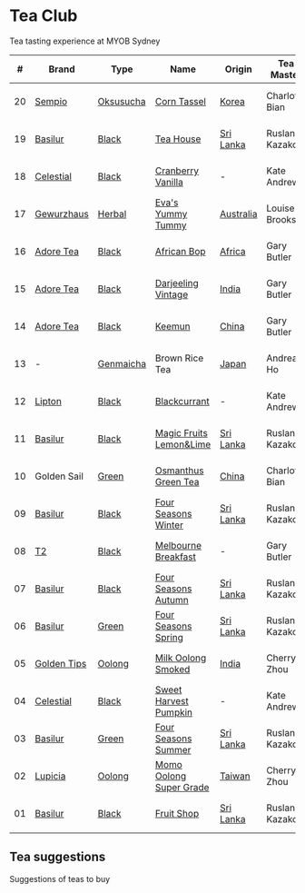 # Tea Club 
Tea tasting experience at MYOB Sydney

| #  | Brand         | Type        | Name                      | Origin      | Tea Master     | Date     |
|----|---------------|-------------|---------------------------|-------------|----------------|----------|
| 20 | [Sempio]      | [Oksusucha] | [Corn Tassel]             | [Korea]     | Charlotte Bian | 15-07-16 |
| 19 | [Basilur]     | [Black]     | [Tea House]               | [Sri Lanka] | Ruslan Kazakov | 14-07-16 |
| 18 | [Celestial]   | [Black]     | [Cranberry Vanilla]       | -           | Kate Andrews   | 13-07-16 |
| 17 | [Gewurzhaus]  | [Herbal]    | [Eva's Yummy Tummy]       | [Australia] | Louise Brooks  | 12-07-16 |
| 16 | [Adore Tea]   | [Black]     | [African Bop]             | [Africa]    | Gary Butler    | 11-07-16 |
| 15 | [Adore Tea]   | [Black]     | [Darjeeling Vintage]      | [India]     | Gary Butler    | 08-07-16 |
| 14 | [Adore Tea]   | [Black]     | [Keemun]                  | [China]     | Gary Butler    | 07-07-16 |
| 13 | -             | [Genmaicha] | Brown Rice Tea            | [Japan]     | Andrea Ho      | 07-07-16 |
| 12 | [Lipton]      | [Black]     | [Blackcurrant]            | -           | Kate Andrews   | 06-07-16 |
| 11 | [Basilur]     | [Black]     | [Magic Fruits Lemon&Lime] | [Sri Lanka] | Ruslan Kazakov | 01-07-16 |
| 10 | Golden Sail   | [Green]     | [Osmanthus Green Tea]     | [China]     | Charlotte Bian | 30-06-16 |
| 09 | [Basilur]     | [Black]     | [Four Seasons Winter]     | [Sri Lanka] | Ruslan Kazakov | 29-06-16 |
| 08 | [T2]          | [Black]     | [Melbourne Breakfast]     | -           | Gary Butler    | 28-06-16 |
| 07 | [Basilur]     | [Black]     | [Four Seasons Autumn]     | [Sri Lanka] | Ruslan Kazakov | 27-06-16 |
| 06 | [Basilur]     | [Green]     | [Four Seasons Spring]     | [Sri Lanka] | Ruslan Kazakov | 24-06-16 |
| 05 | [Golden Tips] | [Oolong]    | [Milk Oolong Smoked]      | [India]     | Cherry Zhou    | 23-06-16 |
| 04 | [Celestial]   | [Black]     | [Sweet Harvest Pumpkin]   | -           | Kate Andrews   | 22-06-16 |
| 03 | [Basilur]     | [Green]     | [Four Seasons Summer]     | [Sri Lanka] | Ruslan Kazakov | 21-06-16 |
| 02 | [Lupicia]     | [Oolong]    | [Momo Oolong Super Grade] | [Taiwan]    | Cherry Zhou    | 20-06-16 |
| 01 | [Basilur]     | [Black]     | [Fruit Shop]              | [Sri Lanka] | Ruslan Kazakov | 20-06-16 |

## Tea suggestions
Suggestions of teas to buy

<!-- Brand -->
[Adore Tea]: http://adoretea.com.au
[Basilur]: http://www.basilurshop.com.au
[Celestial]: http://www.celestialseasonings.com
[Gewurzhaus]: http://www.gewurzhaus.com.au
[Golden Tips]: http://www.goldentipstea.com
[Lipton]: http://www.liptontea.com
[Lupicia]: http://www.lupicia.com.au
[Sempio]: http://www.sempio.com
[T2]: http://www.t2tea.com

<!-- Name -->
[Corn Tassel]: http://www.sempio.com/eng/products/View.asp?mc=020101&cate1=PDZZ&cate2=PDZZ4
[Tea House]: http://www.basilurshop.com.au/basilur/festive-collection-100g-lt-tea-house
[Cranberry Vanilla]: http://www.celestialseasonings.com/products/herbal/cranberry-vanilla-wonderland
[Eva's Yummy Tummy]: http://www.gewurzhaus.com.au/evas_yummy_tummy_tea
[African Bop]: http://adoretea.com.au/African-BOP-Teza-Estate.html
[Darjeeling Vintage]: http://adoretea.com.au/Black/Black-Tea/Darjeeling-Vintage.html
[Keemun]: http://adoretea.com.au/Black/Black-Tea/Keemun.html
[Blackcurrant]: http://www.made-in-scandinavian.com/store/p1064/Lipton_Blackcurrant_20_-Tea_Bags_%2F_Pack_Made_in_Europe.html
[Magic Fruits Lemon&Lime]: http://www.basilurshop.com.au/magic-fruits-packet-lt-lemon-lime-100g
[Osmanthus Green Tea]: http://www.teaspring.com/Osmanthus-Flower.asp
[Four Seasons Winter]: http://www.basilurtea.com.au/tea_collection/four_seasons/four-seasons-t-caddy-lt-winter-tea-125g.html
[Melbourne Breakfast]: http://www.t2tea.com/en/au/tea/melbourne-breakfast-loose-leaf-gift-cube-T125AE023.html
[Four Seasons Autumn]: http://www.basilurtea.com.au/tea_collection/four_seasons/four-seasons-t-caddy-lt-autumn-tea-125g.html
[Four Seasons Spring]: http://www.basilurshop.com.au/four-seasons-t-caddy-lt-spring-tea-125g
[Milk Oolong Smoked]: http://goldentipstea.com/products/milk-oolong
[Sweet Harvest Pumpkin]: http://www.celestialseasonings.com/products/black/sweet-harvest-pumpkin
[Four Seasons Summer]: http://www.basilurtea.com.au/tea_collection/four_seasons/four-seasons-packet-lt-summer-tea-100g.html
[Momo Oolong Super Grade]: https://usa.lupicia.com/category/select/cid/308/pid/9383/language/en
[Fruit Shop]: http://www.basilurshop.com.au/basilur/festive-collection-100g-lt-fruit-shop

<!-- Type -->
[Black]: https://en.wikipedia.org/wiki/Black_tea
[Genmaicha]: https://en.wikipedia.org/wiki/Genmaicha
[Green]: https://en.wikipedia.org/wiki/Green_tea
[Herbal]: https://en.wikipedia.org/wiki/Herbal_tea
[Oksusucha]: https://en.wikipedia.org/wiki/Oksusucha
[Oolong]: https://en.wikipedia.org/wiki/Oolong
[White]: https://en.wikipedia.org/wiki/White_tea

<!-- Origin -->
[Africa]: https://en.wikipedia.org/wiki/Africa
[Australia]: https://en.wikipedia.org/wiki/Australia
[China]: https://en.wikipedia.org/wiki/China
[India]: https://en.wikipedia.org/wiki/India
[Japan]: https://en.wikipedia.org/wiki/Japan
[Korea]: https://en.wikipedia.org/wiki/Korea
[Sri Lanka]: https://en.wikipedia.org/wiki/Sri_Lanka
[Taiwan]: https://en.wikipedia.org/wiki/Taiwan
